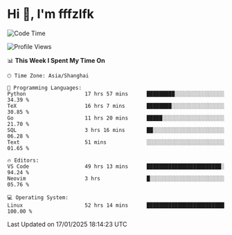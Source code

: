 # Hi 👋, I'm fffzlfk

<!--START_SECTION:waka-->
![Code Time](http://img.shields.io/badge/Code%20Time-1%2C160%20hrs%2011%20mins-blue)

![Profile Views](http://img.shields.io/badge/Profile%20Views-0-blue)

📊 **This Week I Spent My Time On** 

```text
🕑︎ Time Zone: Asia/Shanghai

💬 Programming Languages: 
Python                   17 hrs 57 mins      █████████░░░░░░░░░░░░░░░░   34.39 % 
TeX                      16 hrs 7 mins       ████████░░░░░░░░░░░░░░░░░   30.85 % 
Go                       11 hrs 20 mins      █████░░░░░░░░░░░░░░░░░░░░   21.70 % 
SQL                      3 hrs 16 mins       ██░░░░░░░░░░░░░░░░░░░░░░░   06.28 % 
Text                     51 mins             ░░░░░░░░░░░░░░░░░░░░░░░░░   01.65 % 

🔥 Editors: 
VS Code                  49 hrs 13 mins      ████████████████████████░   94.24 % 
Neovim                   3 hrs               █░░░░░░░░░░░░░░░░░░░░░░░░   05.76 % 

💻 Operating System: 
Linux                    52 hrs 14 mins      █████████████████████████   100.00 % 
```


 Last Updated on 17/01/2025 18:14:23 UTC
<!--END_SECTION:waka-->
